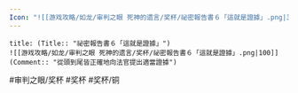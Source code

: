 ```yaml
---
Icon: "![[游戏攻略/如龙/审判之眼 死神的遗言/奖杯/祕密報告書６「這就是證據」.png|30]]"
---
```

```ad-common-bronze-trophy
title: (Title:: "祕密報告書６「這就是證據」")
![[游戏攻略/如龙/审判之眼 死神的遗言/奖杯/祕密報告書６「這就是證據」.png|100]]
(Comment:: "從頭到尾皆正確地向法官提出適當證據")
```

#审判之眼/奖杯 #奖杯 #奖杯/铜
